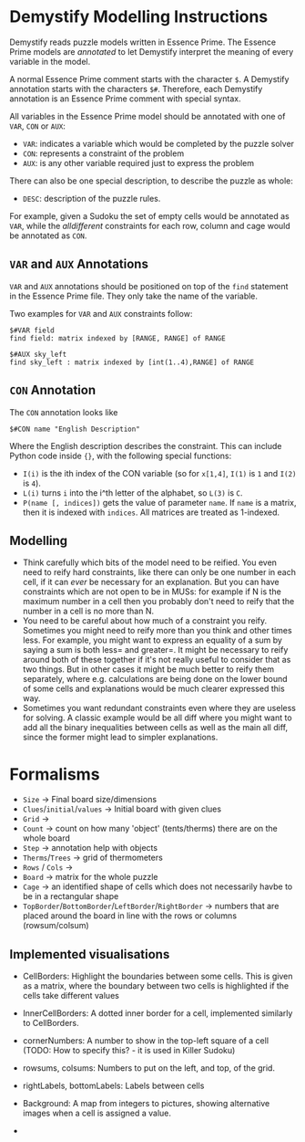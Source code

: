 # Demystify Modelling Instructions

Demystify reads puzzle models written in Essence Prime.
The Essence Prime models are _annotated_ to let Demystify interpret the meaning of 
every variable in the model.

A normal Essence Prime comment starts with the character `$`. A Demystify annotation starts with the characters `$#`. Therefore, each Demystify annotation is an Essence Prime comment with special syntax.

All variables in the Essence Prime model should be annotated with one of `VAR`, `CON` or `AUX`:
* `VAR`: indicates a variable which would be completed by the puzzle solver
* `CON`: represents a constraint of the problem
* `AUX`: is any other variable required just to express the problem

There can also be one special description, to describe the puzzle as whole:

* `DESC`: description of the puzzle rules.

For example, given a Sudoku the set of empty cells would be annotated as `VAR`, while the _alldifferent_ constraints for each row, column and cage would be annotated as `CON`.

## `VAR` and `AUX` Annotations

`VAR` and `AUX` annotations should be positioned on top of the `find` statement in the Essence Prime file. They only take the name of the variable.

Two examples for `VAR` and `AUX` constraints follow:
```
$#VAR field
find field: matrix indexed by [RANGE, RANGE] of RANGE
```

```
$#AUX sky_left
find sky_left : matrix indexed by [int(1..4),RANGE] of RANGE
```

## `CON` Annotation

The `CON` annotation looks like

```$#CON name "English Description"```


Where the English description describes the constraint. This can include Python code inside `{}`, with the following special functions:

* `I(i)` is the ith index of the CON variable (so for `x[1,4]`, `I(1)` is `1` and `I(2)` is `4`).
* `L(i)` turns `i` into the i^th letter of the alphabet, so `L(3)` is `C`.
* `P(name [, indices])` gets the value of parameter `name`. If `name` is a matrix, then it is indexed with `indices`. All matrices are treated as 1-indexed.


## Modelling 

* Think carefully which bits of the model need to be reified. You even need to reify hard constraints, like there can only be one number in each cell, if it can *ever* be necessary for an explanation. But you can have constraints which are not open to be in MUSs: for example if N is the maximum number in a cell then you probably don't need to reify that the number in a cell is no more than N.
* You need to be careful about how much of a constraint you reify.  Sometimes you might need to reify more than you think and other times less.  For example, you might want to express an equality of a sum by saying a sum is both less= and greater=.  It might be necessary to reify around both of these together if it's not really useful to consider that as two things.  But in other cases it might be much better to reify them separately, where e.g. calculations are being done on the lower bound of some cells and explanations would be much clearer expressed this way. 
* Sometimes you want redundant constraints even where they are useless for solving. A classic example would be all diff where you might want to add all the binary inequalities between cells as well as the main all diff, since the former might lead to simpler explanations.



# Formalisms
* `Size` -> Final board size/dimensions
* `Clues`/`initial`/`values` -> Initial board with given clues
* `Grid` ->
* `Count` -> count on how many 'object' (tents/therms) there are on the whole board
* `Step` -> annotation help with objects
* `Therms`/`Trees` -> grid of thermometers
* `Rows` / `Cols` -> 
* `Board` -> matrix for the whole puzzle 
* `Cage` -> an identified shape of cells which does not necessarily havbe to be in a rectangular shape
* `TopBorder`/`BottomBorder`/`LeftBorder`/`RightBorder` -> numbers that are placed around the board in line with the rows or columns (rowsum/colsum)


## Implemented visualisations


* CellBorders: Highlight the boundaries between some cells. This is given as a matrix, where the boundary between two cells is highlighted if the cells take different values

* InnerCellBorders: A dotted inner border for a cell, implemented similarly to CellBorders.


* cornerNumbers: A number to show in the top-left square of a cell (TODO: How to specify this? - it is used in Killer Sudoku)

* rowsums, colsums: Numbers to put on the left, and top, of the grid.

* rightLabels, bottomLabels: Labels between cells

* Background: A map from integers to pictures, showing alternative images when a cell is assigned a value.

* 
